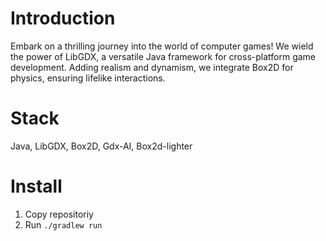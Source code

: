 # Introduction

Embark on a thrilling journey into the world of computer games!
We wield the power of LibGDX, a versatile Java framework for cross-platform game development. 
Adding realism and dynamism, we integrate Box2D for physics, ensuring lifelike interactions.

# Stack
Java, LibGDX, Box2D, Gdx-AI, Box2d-lighter

# Install
1. Copy repositoriy
2. Run ``` ./gradlew run ```
